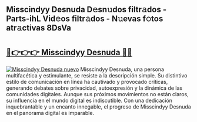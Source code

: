 ## Misscindyy Desnuda D𝚎sn𝚞dos filtr𝚊dos - Parts-ihL Vid𝚎os filtr𝚊dos - N𝚞evas f𝚘tos atr𝚊ctivas 8DsVa

# <h2><a href="http://mba3nx.tromn.icu/?c=Misscindyy+Desnuda">🔗👉👉👉 Misscindyy Desnuda 🔗🔗</a></h2>

[![Misscindyy Desnuda nuevo](https://i.imgur.com/pEAQMta.gif)](http://mba3nx.tromn.icu/?c=Misscindyy+Desnuda)
Misscindyy Desnuda, una persona multifacética y estimulante, se resiste a la descripción simple. Su distintivo estilo de comunicación en línea ha cautivado y provocado críticas, generando debates sobre privacidad, autoexpresión y la dinámica de las comunidades digitales. Aunque sus próximos movimientos no están claros, su influencia en el mundo digital es indiscutible. Con una dedicación inquebrantable y un encanto innegable, el progreso de Misscindyy Desnuda en el panorama digital es imparable.
